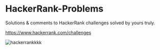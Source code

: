 # HackerRank-Problems
Solutions &amp; comments to HackerRank challenges solved by yours truly.

https://www.hackerrank.com/challenges

![hackerrankkkk](https://user-images.githubusercontent.com/91184284/228203935-0bded444-904b-49aa-a9c3-0cd8a1400e58.jpg)
